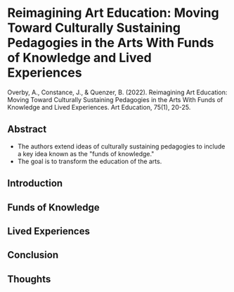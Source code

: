 # Reimagining Art Education: Moving Toward Culturally Sustaining Pedagogies in the Arts With Funds of Knowledge and Lived Experiences

Overby, A., Constance, J., & Quenzer, B. (2022). Reimagining Art 
Education: Moving Toward Culturally Sustaining Pedagogies in the Arts 
With Funds of Knowledge and Lived Experiences. Art Education, 75(1), 
20-25.

## Abstract

- The authors extend ideas of culturally sustaining pedagogies to
  include a key idea known as the "funds of knowledge." 
- The goal is to transform the education of the arts.

## Introduction

## Funds of Knowledge

## Lived Experiences

## Conclusion

## Thoughts
